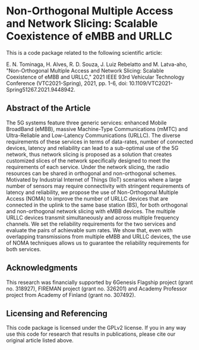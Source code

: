 # Non-Orthogonal Multiple Access and Network Slicing: Scalable Coexistence of eMBB and URLLC

This is a code package related to the following scientific article:

E. N. Tominaga, H. Alves, R. D. Souza, J. Luiz Rebelatto and M. Latva-aho, "Non-Orthogonal Multiple Access and Network Slicing: Scalable Coexistence of eMBB and URLLC," 2021 IEEE 93rd Vehicular Technology Conference (VTC2021-Spring), 2021, pp. 1-6, doi: 10.1109/VTC2021-Spring51267.2021.9448942.

## Abstract of the Article

The 5G systems feature three generic services: enhanced Mobile BroadBand (eMBB), massive Machine-Type Communications (mMTC) and Ultra-Reliable and Low-Latency Communications (URLLC). The diverse requirements of these services in terms of data-rates, number of connected devices, latency and reliability can lead to a sub-optimal use of the 5G network, thus network slicing is proposed as a solution that creates customized slices of the network specifically designed to meet the requirements of each service. Under the network slicing, the radio resources can be shared in orthogonal and non-orthogonal schemes. Motivated by Industrial Internet of Things (IIoT) scenarios where a large number of sensors may require connectivity with stringent requirements of latency and reliability, we propose the use of Non-Orthogonal Multiple Access (NOMA) to improve the number of URLLC devices that are connected in the uplink to the same base station (BS), for both orthogonal and non-orthogonal network slicing with eMBB devices. The multiple URLLC devices transmit simultaneously and across multiple frequency channels. We set the reliability requirements for the two services and evaluate the pairs of achievable sum rates. We show that, even with overlapping transmissions from multiple eMBB and URLLC devices, the use of NOMA techniques allows us to guarantee the reliability requirements for both services.

## Acknowledgments

This research was financially supported by 6Genesis Flagship project (grant no. 318927), FIREMAN project (grant no. 326201) and Academy Professor project from Academy of Finland (grant no. 307492).

## Licensing and Referencing

This code package is licensed under the GPLv2 license. If you in any way use this code for research that results in publications, please cite our original article listed above.

